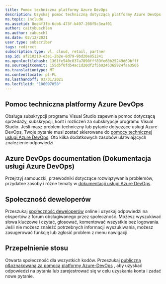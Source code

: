 ```yaml
---
title: Pomoc techniczna platformy Azure DevOps
description: Uzyskaj pomoc techniczną dotyczącą platformy Azure DevOps
ms.topic: include
ms.assetid: 8ee4f3fb-6cb6-473f-b497-208f5c3eaf01
author: caitybuschlen
ms.author: cabuschl
ms.date: 02/12/2021
user.type: subscriber
tags: redirect
subscription.type: vl, cloud, retail, partner
sap.id: af210210-e3e1-2b2e-8d79-9bd20e851241
ms.openlocfilehash: 1361fe540c037a7890fff89fe60b25249d69bfff
ms.sourcegitcommit: 155d5f0fd54ac1d20df2f5b0245365924faa3565
ms.translationtype: MT
ms.contentlocale: pl-PL
ms.lasthandoff: 03/31/2021
ms.locfileid: "106097058"
---
```

## <a name="azure-devops-technical-support"></a>Pomoc techniczna platformy Azure DevOps  

Obsługa subskrypcji programu Visual Studio zapewnia pomoc dotyczącą sprzedaży, subskrypcji, kont i rozliczeń za subskrypcje programu Visual Studio. Jeśli masz problem techniczny lub pytanie dotyczące usługi Azure DevOps, Twoje pytanie musi zostać skierowane do [pomocy technicznej usługi Azure DevOps](https://azure.microsoft.com/support/devops/). Oto kilka dodatkowych zasobów ułatwiających znalezienie odpowiedzi.

## <a name="azure-devops-documentation"></a>Azure DevOps documentation (Dokumentacja usługi Azure DevOps) 

Przejrzyj samouczki, przewodniki dotyczące rozwiązywania problemów, przydatne zasoby i różne tematy w [dokumentacji usługi Azure DevOps](https://docs.microsoft.com/azure/devops/?view=azure-devops&preserve-view=true).

## <a name="developer-community"></a>Społeczność deweloperów

Przeszukaj [społeczność deweloperów](https://developercommunity.visualstudio.com/spaces/21/index.html) online i uzyskaj odpowiedzi na ekspertów z forum obsługiwanego przez społeczność. Możesz wyszukiwać słowa kluczowe i czytać, głosować, komentować wszystkie bez logowania. Jeśli nie możesz znaleźć potrzebnych informacji wyszukiwania, możesz zasugerować funkcję lub zgłosić problem z menu nawigacji. 

## <a name="stack-overflow"></a>Przepełnienie stosu

Otwarta społeczność dla wszystkich kodów. Przeszukaj [publiczną p&oznakowaną za pomocą platformy Azure-DevOps](https://stackoverflow.com/questions/tagged/azure-devops?tab=Newest) , aby uzyskać odpowiedzi na pytania lub zarejestrować się w celu uzyskania konta i zadać nowe pytanie. 
